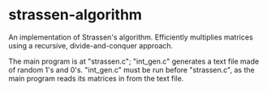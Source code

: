 # strassen-algorithm
An implementation of Strassen's algorithm. Efficiently multiplies matrices using a recursive, divide-and-conquer approach.

The main program is at "strassen.c"; "int_gen.c" generates a text file made of random 1's and 0's. "int_gen.c" must be run before "strassen.c", as the main program reads its matrices in from the text file.
